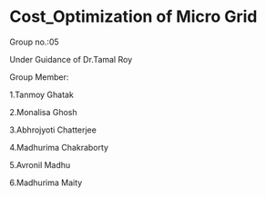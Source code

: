 # Cost_Optimization of Micro Grid
Group no.:05

Under Guidance of Dr.Tamal Roy

Group Member:

1.Tanmoy Ghatak

2.Monalisa Ghosh

3.Abhrojyoti Chatterjee 

4.Madhurima Chakraborty 

5.Avronil Madhu 

6.Madhurima Maity 
